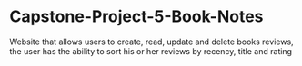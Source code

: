 # Capstone-Project-5-Book-Notes
Website that allows users to create, read, update and delete books reviews, the user has the ability to sort his or her reviews by recency, title and rating

